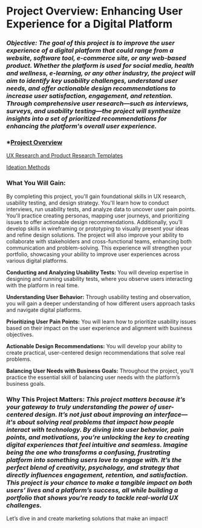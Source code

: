 
# Project Overview: Enhancing User Experience for a Digital Platform

### *Objective: The goal of this project is to improve the user experience of a digital platform that could range from a website, software tool, e-commerce site, or any web-based product. Whether the platform is used for social media, health and wellness, e-learning, or any other industry, the project will aim to identify key usability challenges, understand user needs, and offer actionable design recommendations to increase user satisfaction, engagement, and retention. Through comprehensive user research—such as interviews, surveys, and usability testing—the project will synthesize insights into a set of prioritized recommendations for enhancing the platform's overall user experience.*

### *[Project Overview](https://www.canva.com/design/DAGRBhpd_yw/2ngzRwVGsdEUk-vM7BdF_Q/edit?utm_content=DAGRBhpd_yw&utm_campaign=designshare&utm_medium=link2&utm_source=sharebutton) 

[UX Research and Product Research Templates](https://odette-jansen.notion.site/UX-Research-Templates-079c8453fb0d40039b7b7597dccb340f)

[Ideation Methods](https://www.justinmind.com/blog/8-ux-ideation-techniques-to-try-out/)

### What You Will Gain:

By completing this project, you'll gain foundational skills in UX research, usability testing, and design strategy. You'll learn how to conduct interviews, run usability tests, and analyze data to uncover user pain points. You'll practice creating personas, mapping user journeys, and prioritizing issues to offer actionable design recommendations. Additionally, you'll develop skills in wireframing or prototyping to visually present your ideas and refine design solutions. The project will also improve your ability to collaborate with stakeholders and cross-functional teams, enhancing both communication and problem-solving. This experience will strengthen your portfolio, showcasing your ability to improve user experiences across various digital platforms.

**Conducting and Analyzing Usability Tests:** You will develop expertise in designing and running usability tests, where you observe users interacting with the platform in real time.

**Understanding User Behavior:** Through usability testing and observation, you will gain a deeper understanding of how different users approach tasks and navigate digital platforms. 

**Prioritizing User Pain Points:** You will learn how to prioritize usability issues based on their impact on the user experience and alignment with business objectives.

**Actionable Design Recommendations:** You will develop your ability to create practical, user-centered design recommendations that solve real problems.

**Balancing User Needs with Business Goals:** Throughout the project, you’ll practice the essential skill of balancing user needs with the platform’s business goals.

### Why This Project Matters:  *This project matters because it’s your gateway to truly understanding the power of user-centered design. It’s not just about improving an interface—it's about solving real problems that impact how people interact with technology. By diving into user behavior, pain points, and motivations, you’re unlocking the key to creating digital experiences that feel intuitive and seamless. Imagine being the one who transforms a confusing, frustrating platform into something users love to engage with. It’s the perfect blend of creativity, psychology, and strategy that directly influences engagement, retention, and satisfaction. This project is your chance to make a tangible impact on both users’ lives and a platform’s success, all while building a portfolio that shows you're ready to tackle real-world UX challenges.*

Let’s dive in and create marketing solutions that make an impact!
